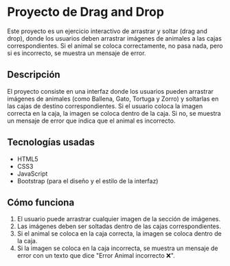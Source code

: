 # Proyecto de Drag and Drop

Este proyecto es un ejercicio interactivo de arrastrar y soltar (drag and drop), donde los usuarios deben arrastrar imágenes de animales a las cajas correspondientes. Si el animal se coloca correctamente, no pasa nada, pero si es incorrecto, se muestra un mensaje de error.

## Descripción

El proyecto consiste en una interfaz donde los usuarios pueden arrastrar imágenes de animales (como Ballena, Gato, Tortuga y Zorro) y soltarlas en las cajas de destino correspondientes. Si el usuario coloca la imagen correcta en la caja, la imagen se coloca dentro de la caja. Si no, se muestra un mensaje de error que indica que el animal es incorrecto.

## Tecnologías usadas

- HTML5
- CSS3
- JavaScript
- Bootstrap (para el diseño y el estilo de la interfaz)

## Cómo funciona

1. El usuario puede arrastrar cualquier imagen de la sección de imágenes.
2. Las imágenes deben ser soltadas dentro de las cajas correspondientes.
3. Si el animal se coloca en la caja correcta, la imagen se coloca dentro de la caja.
4. Si la imagen se coloca en la caja incorrecta, se muestra un mensaje de error con un texto que dice "Error Animal incorrecto ❌".

